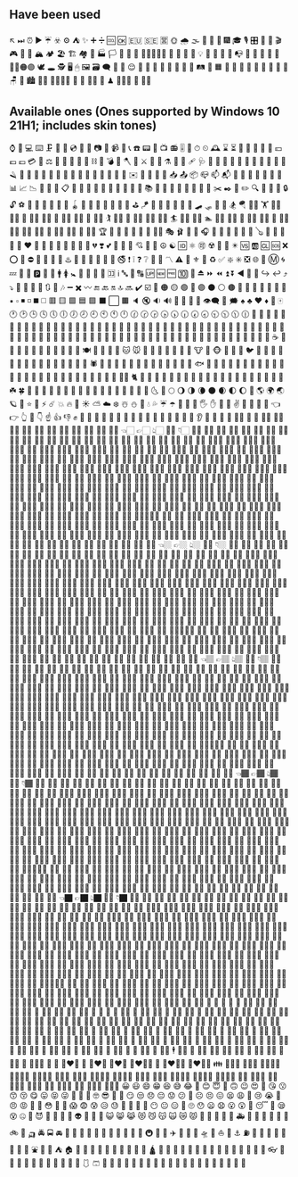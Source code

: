 ## Have been used
↖
⏭
⏰
▶️
☔
☣️
⚙️
⛺
✨
➕
➗
🆒
🆗
🇪🇺
🇸🇪
🈺
🌞
🌧
🌫
🌭
🍚
🍿
🎆
🎓
🎙
🎛
🎢
🎫
🎬
🎮
🎯
🏀
🏔️
🏕
🏖️
🏗
🏘
🏡
🏭
🏳
🐐
🐥
🐨
👨🏾👩🏼🤵
👩
👸
💊
💐
💡
💬
💸
💺
📏
📭
📱
🔣
🔮
🔳
🔴
🔵🔴🟠🟣
🕊
🕳
🕵️
🖥️
🖱
🖼️
🗃️
🗨
🗼
🗿
😌
🚌
🚠
🚤
🚪
🚸
🛀
🛃
🛅
🛤️
🛶
🟧
🤗
🥒
🦨
🦸
🧓
🧘
🧚
🧣
🧥
🪑
🐊
🏙
👩‍🏭
👨‍👨‍👧‍👦
🐇
🌂
🤹‍♀️
🧗
♟
🧜🏾‍♀️
🤺
🤾‍♂️

## Available ones (Ones supported by Windows 10 21H1; includes skin tones)
⌚️ 📲 💻 ⌨️ 🗜 💽 💾 💿 📀 📼 📷 📸 📹 🎥 📞
☎️ 📟 📠 📺 📻 🎚 🧭 ⏱ ⏲ 🕰 ⌛️ ⏳ 📡 🔋 🔌
🔦 🧯 💴 💶 💷 💳 💎 ⚖️ 🧰 🔧 🔨 🔩 🧱 ⛓ 🧲
💣 🧨 🪓 🔪 ⚔️ 🧿 💈 ⚗️ 🔭 🔬 🩹 🩺 💉 🧬 🧪
🧹 🧺 🧻 🚽 🚰 🚿 🛁 🧼 🪒 🧽 🧴 🔑 🛌 🧸 🛒
🎁 🎈 🎏 🎀 🎊 🎉 🎎 🏮 🎐 ✉️ 📩 📨 📧 💌 📥
📤 📦 📪 📫 📬 📮 📯 📜 📃 📄 📑 🧾 📊 📈 📉
📆 📅 📇 📋 📁 📂 📰 📓 📔 📒 📕 📗 📘 📙 📚
📖 🔖 🧷 🔗 📐 🧮 📌 📍 ✂️ ✒️ 📝 ✏️ 🔍 🔎 🔏
🔐 🔒 🔓 ⚽️ 🥎 🎾 🏐 🏉 🥏 🎱 🪀 🏓 🏸 🏒 🏑
🥍 🏏 🥅 ⛳️ 🪁 🏹 🎣 🤿 🥊 🥋 🎽 🛹 🛷 🥌 🎿
🏂 🪂 🏋️‍♀️ 🏋️ 🏋️‍♂️ 🤼‍♀️ 🤼 🤼‍♂️ 🤸‍♀️ 🤸 🤸‍♂️ 🤾‍♀️ 🤾 🏌️‍♀️ 🏌️
🏌️‍♂️ 🏇 🧘‍♀️ 🧘‍♂️ 🏄‍♀️ 🏄 🏄‍♂️ 🏊‍♀️ 🏊 🏊‍♂️ 🤽‍♀️ 🤽 🤽‍♂️ 🚣‍♀️ 🚣
🚣‍♂️ 🧗‍♀️ 🧗‍♂️ 🚵‍♀️ 🚵 🚵‍♂️ 🚴‍♀️ 🚴 🚴‍♂️ 🏆 🥇 🥈 🥉 🏅 🎪
🤹 🤹‍♂️ 🎭 🩰 🎨 🎤 🎧 🎼 🎹 🥁 🎷 🎺 🎸 🪕 🎻
🎲 🎳 🎰 🧩 ❤️ 🧡 💛 💚 💙 💜 🖤 🤍 🤎 💔 ❣️
💕 💞 💓 💖 💘 💝 💟 ☮️ ☯️ 🆔 ⚛️ 🉑 ☢️ 📴 📳
✴️ 🆚 🆎 🆑 🆘 ❌ ⭕️ 🛑 ⛔️ 📛 🚫 💯 💢 ♨️ 🚷
🚯 🚳 🚱 🔞 📵 🚭 ❗️ ❕ ❓ ❔ 🔅 🔆 〽️ ⚠️ 🔱
⚜️ 🔰 ♻️ ✅ ❇️ ✳️ ❎ 🌐 💠 Ⓜ️ 🌀 💤 🏧 🚾 🅿️
🛂 🛄 🚹 🚺 🚼 🚻 🚮 🎦 📶 🈁 ℹ️ 🔤 🔡 🔠 🆙
🆕 🆓 🔟 🔢 ⏏️ ⏩ ⏪ ⏫ ⏬ ◀️ 🔼 🔽 ↪️ ↩️ ⤴️
⤵️ 🔀 🔁 🔂 🔄 🔃 🎵 🎶 ➖ ✖️ 〰️ 🔚 🔙 🔛 🔝
🔜 ✔️ ☑️ 🔘 🟠 🟡 🟢 🔵 🟣 ⚫️ ⚪️ 🟤 🔺 🔻 🔸
🔹 🔶 🔷 🔲 ▪️ ▫️ ◾️ ◽️ ◼️ ◻️ 🟥 🟨 🟩 🟦 🟪
⬛️ ⬜️ 🟫 🔈 🔇 🔉 🔊 🔔 🔕 📣 📢 👁‍🗨 💭 🗯 ♠️
♣️ ♥️ ♦️ 🎴 🀄️ 🕐 🕑 🕒 🕓 🕔 🕕 🕖 🕗 🕘 🕙
🕚 🕛 🕜 🕝 🕞 🕟 🕠 🕡 🕢 🕣 🕤 🕥 🕦 🕧 🍏
🍎 🍐 🍊 🍋 🍌 🍉 🍇 🍓 🍈 🍑 🥭 🍍 🥥 🥝 🍅
🍆 🥑 🥦 🥬 🌽 🥕 🧄 🧅 🥔 🍠 🥐 🥯 🍞 🥖 🥨
🧀 🥚 🍳 🧈 🥞 🧇 🥩 🍗 🍔 🍟 🍕 🥪 🥙 🧆 🌮
🌯 🥗 🥘 🥫 🍝 🍜 🍲 🍛 🍣 🍱 🥟  🍙 🍘 🥠
🥮 🍢 🍡 🍧 🍨 🍦 🥧 🧁 🍰 🎂 🍮 🍭 🍬 🍫 🍩
🍪 🌰 🥜 🍯 ☕️ 🍵 🧃 🥤 🍶  🥂 🥃 🍹 🧉 🧊
🥄 🍴 🍽 🥣 🥡 🥢 🧂 🐱 🐭 🐹 🐰 🦊 🐻 🐼 🐯
🦁 🐮 🐸 🐵 🐒 🐔 🐧 🐦 🐤 🦆 🦅 🦉 🦇 🐺 🐗
🐴 🐝 🐛 🦋 🐌 🐞 🐜 🦗 🕷 🦂 🐢 🐍 🦎 🦖 🦕
🐙 🦑 🦐 🦞 🦀 🐡 🐠 🐟 🐬 🐳 🐋 🦈 🐅 🐆 🦓
🦍 🦧 🐘 🦛 🦏 🐪 🐫 🦒 🦘 🐃 🐂 🐄 🐎 🐏 🐑
🦙 🦌 🐩 🦮 🐕‍🦺 🐈 🐓 🦃 🦚 🦜 🦢 🦩 🦝 🦡 🦦
🦥 🐁 🐀 🦔 🌵 🎄 🌲 🌳 🌴 🌱 🌿 ☘️ 🍀 🎍 🎋
🍃 🍂 🍁 🍄 🐚 🌾 🌷 🌹 🥀 🌺 🌸 🌼 🌻 🌝 🌛
🌜 🌚 🌕 🌖 🌗 🌘 🌑 🌒 🌓 🌔 🌙 🌎 🌍 🌏 🪐
💫 ⭐️ 🌟 ⚡️ ☄️ 💥 🔥 🌈 ☀️ ⛅️ ☁️ ❄️ ☃️ ⛄️ 💨
💧 💦 ☔️ ☂️ 🌊 👋 🤚 🖐 ✋ 🖖 🤏 ✌️ 🤞 🤟 🤘
🤙 👈 👉 👆 🖕 👇 ☝️ 👍 👎 ✊ 👊 🤛 🤜 👏 🙌
👐 🤲 🤝 💅 🤳 💪 🦾 🦵 🦿 🦶 👣 👂 🦻 👃 🧠
🦷 👀👅 👄 💋 👋🏻 🤚🏻 🖐🏻 ✋🏻 🖖🏻 🤏🏻 ✌🏻 🤞🏻 🤟🏻 🤘🏻 🤙🏻
👈🏻 👉🏻 👆🏻 🖕🏻 👇🏻 👍🏻 👎🏻 ✊🏻 👊🏻 🤛🏻 🤜🏻 👏🏻 🙌🏻 👐🏻 🤲🏻
💅🏻 🤳🏻 💪🏻 🦵🏻 🦶🏻 👂🏻 🦻🏻 👃🏻 👧🏻 🧒🏻 👦🏻 👩🏻 🧑🏻 👨🏻 👩🏻‍🦱
👨🏻‍🦱 👩🏻‍🦰 👨🏻‍🦰 👱🏻‍♀️ 👱🏻 👱🏻‍♂️ 👨🏻‍🦳 👩🏻‍🦲 👨🏻‍🦲 🧔🏻 👵🏻 🧓🏻 👴🏻 👲🏻 👮🏻‍♀️
👮🏻 👮🏻‍♂️ 👷🏻‍♀️ 👷🏻 👷🏻‍♂️ 💂🏻‍♀️ 💂🏻 💂🏻‍♂️ 🕵🏻‍♀️ 🕵🏻 🕵🏻‍♂️ 👩🏻‍⚕️ 👨🏻‍⚕️ 👩🏻‍🌾 👨🏻‍🌾
👩🏻‍🍳 👨🏻‍🍳 👩🏻‍🎓 👨🏻‍🎓 👩🏻‍🎤 👨🏻‍🎤 👩🏻‍🏫 👨🏻‍🏫 👩🏻‍🏭 👨🏻‍🏭 👩🏻‍💻 👨🏻‍💻 👩🏻‍💼 👨🏻‍💼 👩🏻‍🔧
👨🏻‍🔧 👩🏻‍🔬 👨🏻‍🔬 👩🏻‍🎨 👨🏻‍🎨 👩🏻‍🚒 👨🏻‍🚒 👩🏻‍✈️ 👨🏻‍✈️ 👩🏻‍⚖️ 👨🏻‍⚖️ 👸🏻 🤴🏻 🦸🏻‍♀️ 🦸🏻
🦸🏻‍♂️ 🦹🏻‍♀️ 🦹🏻 🦹🏻‍♂️ 🧙🏻‍♀️ 🧙🏻 🧙🏻‍♂️ 🧝🏻‍♀️ 🧝🏻 🧝🏻‍♂️ 🧛🏻‍♀️ 🧛🏻 🧛🏻‍♂️ 🧜🏻‍♀️ 🧜🏻
🧜🏻‍♂️ 🧚🏻‍♀️ 🧚🏻 🧚🏻‍♂️ 🙇🏻‍♀️ 🙇🏻 🙇🏻‍♂️ 💁🏻‍♀️ 💁🏻 💁🏻‍♂️ 🙅🏻‍♀️ 🙅🏻 🙅🏻‍♂️ 🙋🏻‍♀️ 🙋🏻
🙋🏻‍♂️ 🧏🏻‍♀️ 🧏🏻 🧏🏻‍♂️ 🤦🏻‍♀️ 🤦🏻 🤦🏻‍♂️ 🤷🏻‍♀️ 🤷🏻 🤷🏻‍♂️ 🙎🏻‍♀️ 🙎🏻 🙎🏻‍♂️ 🙍🏻‍♀️ 🙍🏻
🙍🏻‍♂️ 💇🏻‍♀️ 💇🏻 💇🏻‍♂️ 💆🏻‍♀️ 💆🏻 💆🏻‍♂️ 🧖🏻‍♀️ 🧖🏻 🧖🏻‍♂️ 💃🏻 🕺🏻 🕴🏻 🚶🏻‍♀️ 🚶🏻
🚶🏻‍♂️ 👩🏻‍🦯 👨🏻‍🦯 🏃🏻‍♀️ 🏃🏻 🏃🏻‍♂️ 🧍🏻‍♀️ 🧍🏻 🧍🏻‍♂️ 👭🏻 🧑🏻‍🤝‍🧑🏻 👬🏻 👫🏻 🧗🏻‍♀️ 🧗🏻‍♂️
🏇🏻 🏂🏻 🏌🏻‍♀️ 🏌🏻 🏌🏻‍♂️ 🏄🏻‍♀️ 🏄🏻 🏄🏻‍♂️ 🚣🏻‍♀️ 🚣🏻 🚣🏻‍♂️ 🏊🏻‍♀️ 🏊🏻 🏊🏻‍♂️ 🏋🏻‍♀️
🏋🏻 🏋🏻‍♂️ 🚴🏻‍♀️ 🚴🏻 🚴🏻‍♂️ 🚵🏻‍♀️ 🚵🏻 🚵🏻‍♂️ 🤸🏻‍♀️ 🤸🏻 🤸🏻‍♂️ 🤽🏻‍♀️ 🤽🏻 🤽🏻‍♂️ 🤾🏻‍♀️
🤾🏻 🤾🏻‍♂️ 🤹🏻‍♀️ 🤹🏻 🤹🏻‍♂️ 🧘🏻‍♀️ 🧘🏻 🧘🏻‍♂️ 🛀🏻 🛌🏻 👋🏼 🤚🏼 🖐🏼 ✋🏼 🖖🏼
🤏🏼 ✌🏼 🤞🏼 🤟🏼 🤘🏼 🤙🏼 👈🏼 👉🏼 👆🏼 🖕🏼 👇🏼 👍🏼 👎🏼 ✊🏼 👊🏼
🤛🏼 🤜🏼 👏🏼 🙌🏼 👐🏼 🤲🏼 💅🏼 🤳🏼 💪🏼 🦵🏼 🦶🏼 👂🏼 🦻🏼 👃🏼 👧🏼
🧒🏼 👦🏼 👩🏼 🧑🏼 👨🏼 👩🏼‍🦱 👨🏼‍🦱 👩🏼‍🦰 👨🏼‍🦰 👱🏼‍♀️ 👱🏼 👱🏼‍♂️ 👨🏼‍🦳 👩🏼‍🦲 👨🏼‍🦲
🧔🏼 👵🏼 🧓🏼 👴🏼 👲🏼 👮🏼‍♀️ 👮🏼 👮🏼‍♂️ 👷🏼‍♀️ 👷🏼 👷🏼‍♂️ 💂🏼‍♀️ 💂🏼 💂🏼‍♂️ 🕵🏼‍♀️
🕵🏼 🕵🏼‍♂️ 👩🏼‍⚕️ 👨🏼‍⚕️ 👩🏼‍🌾 👨🏼‍🌾 👩🏼‍🍳 👨🏼‍🍳 👩🏼‍🎓 👨🏼‍🎓 👩🏼‍🎤 👨🏼‍🎤 👩🏼‍🏫 👨🏼‍🏫 👩🏼‍🏭
👨🏼‍🏭 👩🏼‍💻 👨🏼‍💻 👩🏼‍💼 👨🏼‍💼 👩🏼‍🔧 👨🏼‍🔧 👩🏼‍🔬 👨🏼‍🔬 👩🏼‍🎨 👨🏼‍🎨 👩🏼‍🚒 👨🏼‍🚒 👩🏼‍✈️ 👨🏼‍✈️
👩🏼‍⚖️ 👨🏼‍⚖️ 👸🏼 🤴🏼 🦸🏼‍♀️ 🦸🏼 🦸🏼‍♂️ 🦹🏼‍♀️ 🦹🏼 🦹🏼‍♂️ 🧙🏼‍♀️ 🧙🏼 🧙🏼‍♂️ 🧝🏼‍♀️ 🧝🏼
🧝🏼‍♂️ 🧛🏼‍♀️ 🧛🏼 🧛🏼‍♂️ 🧜🏼‍♀️ 🧜🏼 🧜🏼‍♂️ 🧚🏼‍♀️ 🧚🏼 🧚🏼‍♂️ 🙇🏼‍♀️ 🙇🏼 🙇🏼‍♂️ 💁🏼‍♀️ 💁🏼
💁🏼‍♂️ 🙅🏼‍♀️ 🙅🏼 🙅🏼‍♂️ 🙋🏼‍♀️ 🙋🏼 🙋🏼‍♂️ 🧏🏼‍♀️ 🧏🏼 🧏🏼‍♂️ 🤦🏼‍♀️ 🤦🏼 🤦🏼‍♂️ 🤷🏼‍♀️ 🤷🏼
🤷🏼‍♂️ 🙎🏼‍♀️ 🙎🏼 🙎🏼‍♂️ 🙍🏼‍♀️ 🙍🏼 🙍🏼‍♂️ 💇🏼‍♀️ 💇🏼 💇🏼‍♂️ 💆🏼‍♀️ 💆🏼 💆🏼‍♂️ 🧖🏼‍♀️ 🧖🏼
🧖🏼‍♂️ 💃🏼 🕺🏼 🕴🏼 🚶🏼‍♀️ 🚶🏼 🚶🏼‍♂️ 👩🏼‍🦯 👨🏼‍🦯 🏃🏼‍♀️ 🏃🏼 🏃🏼‍♂️ 🧍🏼‍♀️ 🧍🏼 🧍🏼‍♂️
👭🏼 🧑🏼‍🤝‍🧑🏼 👬🏼 👫🏼 🧗🏼‍♀️ 🧗🏼 🧗🏼‍♂️ 🏇🏼 🏂🏼 🏌🏼‍♀️ 🏌🏼 🏌🏼‍♂️ 🏄🏼‍♀️ 🏄🏼 🏄🏼‍♂️
🚣🏼‍♀️ 🚣🏼 🚣🏼‍♂️ 🏊🏼‍♀️ 🏊🏼 🏊🏼‍♂️ 🏋🏼‍♀️ 🏋🏼 🏋🏼‍♂️ 🚴🏼‍♀️ 🚴🏼 🚴🏼‍♂️ 🚵🏼‍♀️ 🚵🏼 🚵🏼‍♂️
🤸🏼‍♀️ 🤸🏼 🤸🏼‍♂️ 🤽🏼‍♀️ 🤽🏼 🤽🏼‍♂️ 🤾🏼‍♀️ 🤾🏼 🤾🏼‍♂️ 🤹🏼‍♀️ 🤹🏼 🤹🏼‍♂️ 🧘🏼‍♀️ 🧘🏼 🧘🏼‍♂️
🛀🏼 🛌🏼 👋🏽 🤚🏽 🖐🏽 ✋🏽 🖖🏽 🤏🏽 ✌🏽 🤞🏽 🤟🏽 🤘🏽 🤙🏽 👈🏽 👉🏽
👆🏽 🖕🏽 👇🏽 👍🏽 👎🏽 ✊🏽 👊🏽 🤛🏽 🤜🏽 👏🏽 🙌🏽 👐🏽 🤲🏽 💅🏽 🤳🏽
💪🏽 🦵🏽 🦶🏽 👂🏽 🦻🏽 👃🏽 👧🏽 🧒🏽 👦🏽 👩🏽 🧑🏽 👨🏽 👩🏽‍🦱 👨🏽‍🦱 👩🏽‍🦰
👨🏽‍🦰 👱🏽‍♀️ 👱🏽 👱🏽‍♂️ 👨🏽‍🦳 👩🏽‍🦲 👨🏽‍🦲 🧔🏽 👵🏽 🧓🏽 👴🏽 👲🏽 👮🏽‍♀️ 👮🏽 👮🏽‍♂️
👷🏽‍♀️ 👷🏽 👷🏽‍♂️ 💂🏽‍♀️ 💂🏽 💂🏽‍♂️ 🕵🏽‍♀️ 🕵🏽 🕵🏽‍♂️ 👩🏽‍⚕️ 👨🏽‍⚕️ 👩🏽‍🌾 👨🏽‍🌾 👩🏽‍🍳 👨🏽‍🍳
👩🏽‍🎓 👨🏽‍🎓 👩🏽‍🎤 👨🏽‍🎤 👩🏽‍🏫 👨🏽‍🏫 👩🏽‍🏭 👨🏽‍🏭 👩🏽‍💻 👨🏽‍💻 👩🏽‍💼 👨🏽‍💼 👩🏽‍🔧 👨🏽‍🔧 👩🏽‍🔬
👨🏽‍🔬 👩🏽‍🎨 👨🏽‍🎨 👩🏽‍🚒 👨🏽‍🚒 👩🏽‍✈️ 👨🏽‍✈️ 👩🏽‍⚖️ 👨🏽‍⚖️ 👸🏽 🤴🏽 🦸🏽‍♀️ 🦸🏽 🦸🏽‍♂️ 🦹🏽‍♀️
🦹🏽 🦹🏽‍♂️ 🧙🏽‍♀️ 🧙🏽 🧙🏽‍♂️ 🧝🏽‍♀️ 🧝🏽 🧝🏽‍♂️ 🧛🏽‍♀️ 🧛🏽 🧛🏽‍♂️ 🧜🏽‍♀️ 🧜🏽 🧜🏽‍♂️ 🧚🏽‍♀️
🧚🏽 🧚🏽‍♂️ 🙇🏽‍♀️ 🙇🏽 🙇🏽‍♂️ 💁🏽‍♀️ 💁🏽 💁🏽‍♂️ 🙅🏽‍♀️ 🙅🏽 🙅🏽‍♂️ 🙋🏽‍♀️ 🙋🏽 🙋🏽‍♂️ 🧏🏽‍♀️
🧏🏽 🧏🏽‍♂️ 🤦🏽‍♀️ 🤦🏽 🤦🏽‍♂️ 🤷🏽‍♀️ 🤷🏽 🤷🏽‍♂️ 🙎🏽‍♀️ 🙎🏽 🙎🏽‍♂️ 🙍🏽‍♀️ 🙍🏽 🙍🏽‍♂️ 💇🏽‍♀️
💇🏽 💇🏽‍♂️ 💆🏽‍♀️ 💆🏽 💆🏽‍♂️ 🧖🏽‍♀️ 🧖🏽 🧖🏽‍♂️ 💃🏽 🕺🏽 🕴🏽 🚶🏽‍♀️ 🚶🏽 🚶🏽‍♂️ 👩🏽‍🦯
👨🏽‍🦯 🏃🏽‍♀️ 🏃🏽 🏃🏽‍♂️ 🧍🏽‍♀️ 🧍🏽 🧍🏽‍♂️ 👭🏽 🧑🏽‍🤝‍🧑🏽 👬🏽 👫🏽 🧗🏽‍♀️ 🧗🏽 🧗🏽‍♂️ 🏇🏽
🏂🏽 🏌🏽‍♀️ 🏌🏽 🏌🏽‍♂️ 🏄🏽‍♀️ 🏄🏽 🏄🏽‍♂️ 🚣🏽‍♀️ 🚣🏽 🚣🏽‍♂️ 🏊🏽‍♀️ 🏊🏽 🏊🏽‍♂️ 🏋🏽‍♀️ 🏋🏽
🏋🏽‍♂️ 🚴🏽‍♀️ 🚴🏽 🚴🏽‍♂️ 🚵🏽‍♀️ 🚵🏽 🚵🏽‍♂️ 🤸🏽‍♀️ 🤸🏽 🤸🏽‍♂️ 🤽🏽‍♀️ 🤽🏽 🤽🏽‍♂️ 🤾🏽‍♀️ 🤾🏽
🤾🏽‍♂️ 🤹🏽‍♀️ 🤹🏽 🤹🏽‍♂️ 🧘🏽‍♀️ 🧘🏽 🧘🏽‍♂️ 🛀🏽 🛌🏽 👋🏾 🤚🏾 🖐🏾 ✋🏾 🖖🏾 🤏🏾
✌🏾 🤞🏾 🤟🏾 🤘🏾 🤙🏾 👈🏾 👉🏾 👆🏾 🖕🏾 👇🏾 👍🏾 👎🏾 ✊🏾 👊🏾 🤛🏾
🤜🏾 👏🏾 🙌🏾 👐🏾 🤲🏾 💅🏾 🤳🏾 💪🏾 🦵🏾 🦶🏾 👂🏾 🦻🏾 👃🏾 👧🏾 🧒🏾
👦🏾 👩🏾 🧑🏾 👨🏾 👩🏾‍🦱 👨🏾‍🦱 👩🏾‍🦰 👨🏾‍🦰 👱🏾‍♀️ 👱🏾 👱🏾‍♂️ 👨🏾‍🦳 👩🏾‍🦲 👨🏾‍🦲 🧔🏾
👵🏾 🧓🏾 👴🏾 👲🏾 👮🏾‍♀️ 👮🏾 👮🏾‍♂️ 👷🏾‍♀️ 👷🏾 👷🏾‍♂️ 💂🏾‍♀️ 💂🏾 💂🏾‍♂️ 🕵🏾‍♀️ 🕵🏾
🕵🏾‍♂️ 👩🏾‍⚕️ 👨🏾‍⚕️ 👩🏾‍🌾 👨🏾‍🌾 👩🏾‍🍳 👨🏾‍🍳 👩🏾‍🎓 👨🏾‍🎓 👩🏾‍🎤 👨🏾‍🎤 👩🏾‍🏫 👨🏾‍🏫 👩🏾‍🏭 👨🏾‍🏭
👩🏾‍💻 👨🏾‍💻 👩🏾‍💼 👨🏾‍💼 👩🏾‍🔧 👨🏾‍🔧 👩🏾‍🔬 👨🏾‍🔬 👩🏾‍🎨 👨🏾‍🎨 👩🏾‍🚒 👨🏾‍🚒 👩🏾‍✈️ 👨🏾‍✈️ 👩🏾‍🚀
👨🏾‍🚀 👩🏾‍⚖️ 👨🏾‍⚖️ 👸🏾 🤴🏾 🦸🏾‍♀️ 🦸🏾 🦸🏾‍♂️ 🦹🏾‍♀️ 🦹🏾 🦹🏾‍♂️ 🧙🏾‍♀️ 🧙🏾 🧙🏾‍♂️ 🧝🏾‍♀️
🧝🏾 🧝🏾‍♂️ 🧛🏾‍♀️ 🧛🏾 🧛🏾‍♀️ 🧜🏾 🧜🏾‍♂️ 🧚🏾‍♀️ 🧚🏾 🧚🏾‍♂️ 🙇🏾‍♀️ 🙇🏾 🙇🏾‍♂️ 💁🏾‍♀️ 💁🏾
💁🏾‍♂️ 🙅🏾‍♀️ 🙅🏾 🙅🏾‍♂️ 🙋🏾‍♀️ 🙋🏾 🙋🏾‍♂️ 🧏🏾‍♀️ 🧏🏾 🧏🏾‍♂️ 🤦🏾‍♀️ 🤦🏾 🤦🏾‍♂️ 🤷🏾‍♀️ 🤷🏾
🤷🏾‍♂️ 🙎🏾‍♀️ 🙎🏾 🙎🏾‍♂️ 🙍🏾‍♀️ 🙍🏾 🙍🏾‍♂️ 💇🏾‍♀️ 💇🏾 💇🏾‍♂️ 💆🏾‍♀️ 💆🏾 💆🏾‍♂️ 🧖🏾‍♀️ 🧖🏾
🧖🏾‍♂️ 💃🏾 🕺🏾 🕴🏿 👩🏾‍🦽 👨🏾‍🦽 👩🏾‍🦼 👨🏾‍🦼 🚶🏾‍♀️ 🚶🏾 🚶🏾‍♂️ 👩🏾‍🦯 👨🏾‍🦯 🏃🏾‍♀️ 🏃🏾
🏃🏾‍♂️ 🧍🏾‍♀️ 🧍🏾 🧍🏾‍♂️ 👭🏾 🧑🏾‍🤝‍🧑🏾 👬🏾 👫🏾 🧗🏾‍♀️ 🧗🏾 🧗🏾‍♂️ 🏇🏾 🏂🏾 🏌🏾‍♀️ 🏌🏾
🏌🏾‍♂️ 🏄🏾‍♀️ 🏄🏾 🏄🏾‍♂️ 🚣🏾‍♀️ 🚣🏾 🚣🏾‍♂️ 🏊🏾‍♀️ 🏊🏾 🏊🏾‍♂️ 🏋🏾‍♀️ 🏋🏾 🏋🏾‍♂️ 🚴🏾‍♀️ 🚴🏾
🚴🏾‍♂️ 🚵🏾‍♀️ 🚵🏾 🚵🏾‍♂️ 🤸🏾‍♀️ 🤸🏾 🤸🏾‍♂️ 🤽🏾‍♀️ 🤽🏾 🤽🏾‍♂️ 🤾🏾‍♀️ 🤾🏾 🤾🏾‍♂️ 🤹🏾‍♀️ 🤹🏾
🤹🏾‍♂️ 🧘🏾‍♀️ 🧘🏾 🧘🏾‍♂️ 🛀🏾 🛌🏾 👋🏿 🤚🏿 🖐🏿 ✋🏿 🖖🏿 🤏🏿 ✌🏿 🤞🏿 🤟🏿
🤘🏿 🤙🏿 👈🏿 👉🏿 👆🏿 🖕🏿 👇🏿 👍🏿 👎🏿 ✊🏿 👊🏿 🤛🏿 🤜🏿 👏🏿 🙌🏿
👐🏿 🤲🏿 💅🏿 🤳🏿 💪🏿 🦵🏿 🦶🏿 👂🏿 🦻🏿 👃🏿 👧🏿 🧒🏿 👦🏿 👩🏿 🧑🏿
👨🏿 👩🏿‍🦱 👨🏿‍🦱 👩🏿‍🦰 👨🏿‍🦰 👱🏿‍♀️ 👱🏿 👱🏿‍♂️ 👨🏿‍🦳 👩🏿‍🦲 👨🏿‍🦲 🧔🏿 👵🏿 🧓🏿 👴🏿
👲🏿 👮🏿‍♀️ 👮🏿 👮🏿‍♂️ 👷🏿‍♀️ 👷🏿 👷🏿‍♂️ 💂🏿‍♀️ 💂🏿 💂🏿‍♂️ 🕵🏿‍♀️ 🕵🏿 🕵🏿‍♂️ 👩🏿‍⚕️ 👨🏿‍⚕️
👩🏿‍🌾 👨🏿‍🌾 👩🏿‍🍳 👨🏿‍🍳 👩🏿‍🎓 👨🏿‍🎓 👩🏿‍🎤 👨🏿‍🎤 👩🏿‍🏫 👨🏿‍🏫 👩🏿‍🏭 👨🏿‍🏭 👩🏿‍💻 👨🏿‍💻 👩🏿‍💼
👨🏿‍💼 👩🏿‍🔧 👨🏿‍🔧 👩🏿‍🔬 👨🏿‍🔬 👩🏿‍🎨 👨🏿‍🎨 👩🏿‍🚒 👨🏿‍🚒 👩🏿‍✈️ 👨🏿‍✈️ 👩🏿‍⚖️ 👨🏿‍⚖️ 👸🏿 🤴🏿
🦸🏿‍♀️ 🦸🏿 🦸🏿‍♂️ 🦹🏿‍♀️ 🦹🏿 🦹🏿‍♂️ 🧙🏿‍♀️ 🧙🏿 🧙🏿‍♂️ 🧝🏿‍♀️ 🧝🏿 🧝🏿‍♂️ 🧛🏿‍♀️ 🧛🏿 🧛🏿‍♂️
🧜🏿‍♀️ 🧜🏿 🧜🏿‍♂️ 🧚🏿‍♀️ 🧚🏿 🧚🏿‍♂️ 🙇🏿‍♀️ 🙇🏿 🙇🏿‍♂️ 💁🏿‍♀️ 💁🏿 💁🏿‍♂️ 🙅🏿‍♀️ 🙅🏿 🙅🏿‍♂️
🙋🏿‍♀️ 🙋🏿 🙋🏿‍♂️ 🧏🏿‍♀️ 🧏🏿 🧏🏿‍♂️ 🤦🏿‍♀️ 🤦🏿 🤦🏿‍♂️ 🤷🏿‍♀️ 🤷🏿 🤷🏿‍♂️ 🙎🏿‍♀️ 🙎🏿 🙎🏿‍♂️
🙍🏿‍♀️ 🙍🏿 🙍🏿‍♂️ 💇🏿‍♀️ 💇🏿 💇🏿‍♂️ 💆🏿‍♀️ 💆🏿 💆🏿‍♂️ 🧖🏿‍♀️ 🧖🏿 🧖🏿‍♂️ 💃🏿 🕺🏿 🚶🏿‍♀️
🚶🏿 🚶🏿‍♂️ 👩🏿‍🦯 👨🏿‍🦯 🏃🏿‍♀️ 🏃🏿 🏃🏿‍♂️ 🧍🏿‍♀️ 🧍🏿 🧍🏿‍♂️ 👭🏿 🧑🏿‍🤝‍🧑🏿 👬🏿 👫🏿 🧗🏿‍♀️
🧗🏿 🧗🏿‍♂️ 🏇🏿 🏂🏿 🏌🏿‍♀️ 🏌🏿 🏌🏿‍♂️ 🏄🏿‍♀️ 🏄🏿 🏄🏿‍♂️ 🚣🏿‍♀️ 🚣🏿 🚣🏿‍♂️ 🏊🏿‍♀️ 🏊🏿
🏊🏿‍♂️ 🏋🏿‍♀️ 🏋🏿 🏋🏿‍♂️ 🚴🏿‍♀️ 🚴🏿 🚴🏿‍♂️ 🚵🏿‍♀️ 🚵🏿 🚵🏿‍♂️ 🤸🏿‍♀️ 🤸🏿 🤸🏿‍♂️ 🤽🏿‍♀️ 🤽🏿
🤽🏿‍♂️ 🤾🏿‍♀️ 🤾🏿 🤾🏿‍♂️ 🤹🏿‍♀️ 🤹🏿 🤹🏿‍♂️ 🧘🏿‍♀️ 🧘🏿 🧘🏿‍♂️ 🛀🏿 🛌🏿 👧 🧒 👦
🧑 👨 👩‍🦱 👨‍🦱 👩‍🦰 👨‍🦰 👱‍♀️ 👱 👱‍♂️ 👨‍🦳 👩‍🦲 👨‍🦲 🧔 👵 👴
👲 👮‍♀️ 👮 👮‍♂️ 👷‍♀️ 👷 👷‍♂️ 💂‍♀️ 💂 💂‍♂️ 🕵️‍♀️ 🕵️‍♂️ 👩‍⚕️ 👨‍⚕️ 👩‍🌾
👨‍🌾 👩‍🍳 👨‍🍳 👩‍🎓 👨‍🎓 👩‍🎤 👨‍🎤 👩‍🏫 👨‍🏫 👨‍🏭 👩‍💻 👨‍💻 👩‍💼 👨‍💼 👩‍🔧
👨‍🔧 👩‍🔬 👨‍🔬 👩‍🎨 👨‍🎨 👩‍🚒 👨‍🚒 👩‍✈️ 👨‍✈️ 👩‍⚖️ 👨‍⚖️ 🤴 🦸‍♀️ 🦸‍♂️ 🦹‍♀️
🦹 🦹‍♂️ 🧙‍♀️ 🧙 🧙‍♂️ 🧝‍♀️ 🧝 🧝‍♂️ 🧛‍♀️ 🧛 🧛‍♂️ 🧞‍♀️ 🧞 🧞‍♂️ 🧜‍♀️
🧜 🧜‍♂️ 🧚‍♀️ 🧚‍♂️ 🙇‍♀️ 🙇 🙇‍♂️ 💁‍♀️ 💁 💁‍♂️ 🙅‍♀️ 🙅 🙅‍♂️ 🙋‍♀️ 🙋
🙋‍♂️ 🧏‍♀️ 🧏 🧏‍♂️ 🤦‍♀️ 🤦 🤦‍♂️ 🤷‍♀️ 🤷 🤷‍♂️ 🙎‍♀️ 🙎 🙎‍♂️ 🙍‍♀️ 🙍
🙍‍♂️ 💇‍♀️ 💇 💇‍♂️ 💆‍♀️ 💆 💆‍♂️ 🧖‍♀️ 🧖 🧖‍♂️ 💃 🕺 👯‍♀️ 👯 👯‍♂️
🕴 🚶‍♀️ 🚶 🚶‍♂️ 👩‍🦯 👨‍🦯 🏃‍♀️ 🏃 🏃‍♂️ 🧍‍♀️ 🧍 🧍‍♂️ 👭 🧑‍🤝‍🧑 👬
👫 👩‍❤️‍👩 💑 👨‍❤️‍👨 👩‍❤️‍👨 👩‍❤️‍💋‍👩 💏 👨‍❤️‍💋‍👨 👩‍❤️‍💋‍👨 👪 👨‍👩‍👦 👨‍👩‍👧 👨‍👩‍👧‍👦 👨‍👩‍👦‍👦 👨‍👩‍👧‍👧
👨‍👨‍👦 👨‍👨‍👧 👨‍👨‍👦‍👦 👨‍👨‍👧‍👧 👩‍👩‍👦 👩‍👩‍👧 👩‍👩‍👧‍👦 👩‍👩‍👦‍👦 👩‍👩‍👧‍👧 👨‍👦 👨‍👦‍👦 👨‍👧 👨‍👧‍👦 👨‍👧‍👧 👩‍👦
👩‍👦‍👦 👩‍👧 👩‍👧‍👦 👩‍👧‍👧 😀 😃 😄 😁 😆 😅 😂 🤣 😊 😇 🙂
🙃 😉 😍 🥰 😘 😗 😙 😚 😋 😛 😝 😜 🤪 🤨 🧐
🤓 😎 🤩 🥳 😏 😒 😞 😔 😟 😕 🙁 ☹️ 😣 😖 😫
😩 🥺 😢 😭 😤 😠 😡 🤬 🤯 😳 🥵 🥶 😱 😨 😰
😥 😓 🤔 🤭 🤫 🤥 😶 😐 😑 😬 🙄 😯 😦 😧 😮
😲 🥱 😴 🤤 😪 😵 🤐 🥴 😈 👿 👹 👺 👻 👽 👾
🤖 🎃 😺 😸 😹 😻 😼 😽 🙀 😿 😾 🚗 🚕 🚙 🚎
🚓 🚑 🚒 🚐 🚚 🚛 🚜 🛴 🚲 🛵 🛺 🚔 🚍 🚘 🚖
🚡 🚟 🚃 🚋 🚞 🚝 🚄 🚅 🚈 🚆 🚇 🚊 🚉 ✈️ 🛫
🛬 🚀 🛸 🚁 ⛵️ 🚢 ⚓️ ⛽️ 🚧 🚦 🚥 🚏 🏰 🏯 🎡
🎠 ⛲️ 🌋 🗻 ⛺️ 🏠 🏢 🏬 🏣 🏤 🏥 🏨 🏪 🏫 🏩
💒 🛕 🗾 🎑 🌅 🌄 🌠 🎇 🌇 🌆 🌃 🌌 🌉 🌁 🧳
🧵 🧶 👓 🥽 🥼 🦺 👔 👕 👖 🧤 🧦 👗 👘 🥻
🩱 🩳 👙 👚 👛 👜 👝 🎒 👞 👟 🥾 🥿 👠 👡 👢
👑 👒 🎩 🧢 💄 💍 💼
